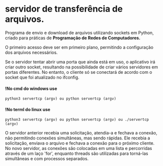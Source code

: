 # servidor de transferência de arquivos.

Programa de envio e download de arquivos utilizando sockets em Python, criado para práticas de **Programação de Redes de Computadores.**

O primeiro acesso deve ser em primeiro plano, permitindo a configuração dos arquivos necessários.

Se o servidor tentar abrir uma porta que ainda está em uso, o aplicativo irá criar outro socket, resultando na possibilidade de criar vários servidores em portas diferentes. No entanto, o cliente só se conectará de acordo com o socket que foi atualizado no ifconfig.

#### !No cmd do windows use

    python3 servertcp (argv) ou python servertcp (argv)
#### !No terml do linux use

    python3 servertcp (argv) ou python servertcp (argv) ou ./servertcp (argv)


O servidor anterior recebia uma solicitação, atendia-a e fechava a conexão, não permitindo conexões simultâneas, mas sendo rápidas. Ele recebia a solicitação, enviava o arquivo e fechava a conexão para o próximo cliente.
No novo servidor, as conexões são colocadas em uma lista e percorridas através de um laço 'for', enquanto threads são utilizadas para torná-las simultâneas e com processos separados.
